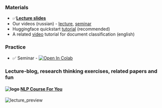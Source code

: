 
### Materials

* ✅[__Lecture slides__](https://drive.google.com/file/d/1ueMYgH3qhsjn3X6K_mcnMvYjjh9Zvl01/view?usp=sharing)
* Our videos (russian) - [lecture](https://disk.yandex.ru/i/dGm4IJ0ykm3CWg), [seminar](https://disk.yandex.ru/i/wbGB6c7eYMftmQ)
* Huggingface quickstart [tutorial](https://huggingface.co/transformers/quickstart.html) (recommended)
* A related [video](https://www.youtube.com/watch?v=_eSGWNqKeeY) tutorial for document classification (english)

### Practice

* ✅ Seminar - [![Open In Colab](https://colab.research.google.com/assets/colab-badge.svg)](https://colab.research.google.com/github/yandexdataschool/nlp_course/blob/2022/week05_transfer/seminar.ipynb)

### Lecture-blog, research thinking exercises, related papers and fun

#### ![logo](../resources/course_logo.png) [NLP Course For You](https://lena-voita.github.io/nlp_course.html#preview_transfer)

![lecture_preview](../resources/nlp2020_gifs/transfer_learning.gif)
